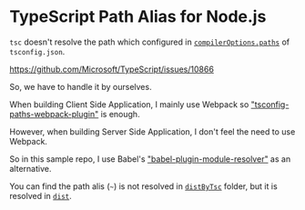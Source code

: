 # TypeScript Path Alias for Node.js

`tsc` doesn't resolve the path which configured in [`compilerOptions.paths`](https://www.typescriptlang.org/docs/handbook/module-resolution.html#path-mapping) of `tsconfig.json`.

https://github.com/Microsoft/TypeScript/issues/10866

So, we have to handle it by ourselves.

When building Client Side Application, I mainly use Webpack so ["tsconfig-paths-webpack-plugin"](https://github.com/dividab/tsconfig-paths-webpack-plugin) is enough.

However, when building Server Side Application, I don't feel the need to use Webpack.

So in this sample repo, I use Babel's ["babel-plugin-module-resolver"](https://github.com/tleunen/babel-plugin-module-resolver) as an alternative.

You can find the path alis (`~`) is not resolved in [`distByTsc`](distByTsc/index.js) folder, but it is resolved in [`dist`](dist/index.js).
